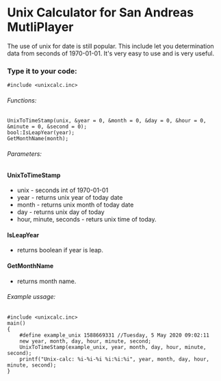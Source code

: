 # Unix Calculator for San Andreas MutliPlayer
The use of unix for date is still popular. This include let you determination data from seconds of 1970-01-01.
It's very easy to use and is very useful.

### Type it to your code:
```pawn
#include <unixcalc.inc>
```

###### Functions:
```pawn
UnixToTimeStamp(unix, &year = 0, &month = 0, &day = 0, &hour = 0, &minute = 0, &second = 0);
bool:IsLeapYear(year);
GetMonthName(month);
```
###### Parameters:

#### UnixToTimeStamp
- unix - seconds int of 1970-01-01
- year - returns unix year of today date
- month - returns unix month of today date
- day - returns unix day of today
- hour, minute, seconds - returs unix time of today.

#### IsLeapYear
- returns boolean if year is leap.

#### GetMonthName
- returns month name.


###### Example ussage:
```pawn
#include <unixcalc.inc>
main()
{
    #define example_unix 1588669331 //Tuesday, 5 May 2020 09:02:11
    new year, month, day, hour, minute, second;
    UnixToTimeStamp(example_unix, year, month, day, hour, minute, second);
    printf("Unix-calc: %i-%i-%i %i:%i:%i", year, month, day, hour, minute, second);
}
```


